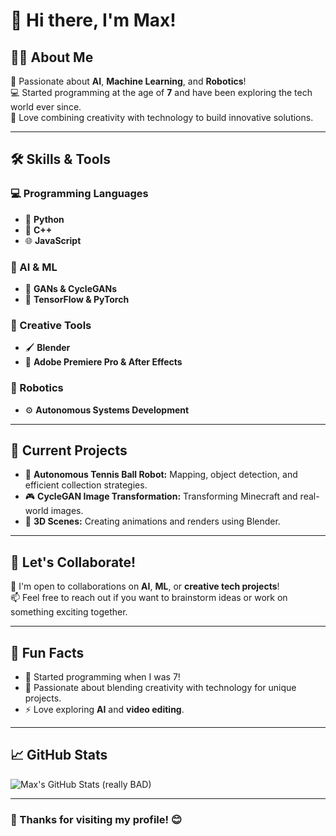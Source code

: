 # 👋 Hi there, I'm Max!

## 🧑‍💻 About Me
🎉 Passionate about **AI**, **Machine Learning**, and **Robotics**!  
💻 Started programming at the age of **7** and have been exploring the tech world ever since.  
🌟 Love combining creativity with technology to build innovative solutions.  

---

## 🛠 Skills & Tools
### 💻 Programming Languages
- 🐍 **Python**  
- 💎 **C++**  
- 🌐 **JavaScript**

### 🤖 AI & ML
- 🧠 **GANs & CycleGANs**  
- 🔧 **TensorFlow & PyTorch**  

### 🎨 Creative Tools
- 🖌 **Blender**  
- 🎥 **Adobe Premiere Pro & After Effects**

### 🤖 Robotics
- ⚙️ **Autonomous Systems Development**
  
---

## 🌱 Current Projects
- 🏓 **Autonomous Tennis Ball Robot:** Mapping, object detection, and efficient collection strategies.  
- 🎮 **CycleGAN Image Transformation:** Transforming Minecraft and real-world images.  
- 🌄 **3D Scenes:** Creating animations and renders using Blender.

---

## 🤝 Let's Collaborate!
💬 I'm open to collaborations on **AI**, **ML**, or **creative tech projects**!  
📫 Feel free to reach out if you want to brainstorm ideas or work on something exciting together.

---

## 🎉 Fun Facts
- 🚀 Started programming when I was 7!  
- 🎨 Passionate about blending creativity with technology for unique projects.  
- ⚡ Love exploring **AI** and **video editing**.

---

## 📈 GitHub Stats
![Max's GitHub Stats (really BAD)](https://github-readme-stats.vercel.app/api?username=maxGh5&show_icons=true&theme=radical)

---

### 🌟 Thanks for visiting my profile! 😊
